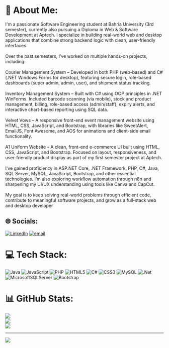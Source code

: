 # 💫 About Me:
I'm a passionate Software Engineering student at Bahria University (3rd semester), currently also pursuing a Diploma in Web & Software Development at Aptech. I specialize in building real-world web and desktop applications that combine strong backend logic with clean, user-friendly interfaces.<br><br>Over the past semesters, I’ve worked on multiple hands-on projects, including:<br><br>Courier Management System – Developed in both PHP (web-based) and C# (.NET Windows Forms for desktop), featuring secure login, role-based dashboards (super admin, admin, user), and shipment status tracking.<br><br>Inventory Management System – Built with C# using OOP principles in .NET WinForms. Included barcode scanning (via mobile), stock and product management, billing, role-based access (admin/staff), expiry alerts, and interactive chart-based reporting using SQL data.<br><br>Velvet Vows – A responsive front-end event management website using HTML, CSS, JavaScript, and Bootstrap, with libraries like SweetAlert, EmailJS, Font Awesome, and AOS for animations and client-side email functionality.<br><br>A1 Uniform Website – A clean, front-end e-commerce UI built using HTML, CSS, JavaScript, and Bootstrap. Focused on layout, responsiveness, and user-friendly product display as part of my first semester project at Aptech.<br><br>I’ve gained proficiency in ASP.NET Core, .NET Framework, PHP, C#, Java, SQL Server, MySQL, JavaScript, Bootstrap, and other essential technologies. I’m also exploring workflow automation through n8n and sharpening my UI/UX understanding using tools like Canva and CapCut.<br><br>My goal is to keep solving real-world problems through efficient code, contribute to meaningful software projects, and grow as a full-stack web and desktop developer


## 🌐 Socials:
[![LinkedIn](https://img.shields.io/badge/LinkedIn-%230077B5.svg?logo=linkedin&logoColor=white)](https://linkedin.com/in/https://www.linkedin.com/in/abdul-rehman-750208312) [![email](https://img.shields.io/badge/Email-D14836?logo=gmail&logoColor=white)](mailto:abdulrehman2005314@gmail.com) 

# 💻 Tech Stack:
![Java](https://img.shields.io/badge/java-%23ED8B00.svg?style=for-the-badge&logo=openjdk&logoColor=white) ![JavaScript](https://img.shields.io/badge/javascript-%23323330.svg?style=for-the-badge&logo=javascript&logoColor=%23F7DF1E) ![PHP](https://img.shields.io/badge/php-%23777BB4.svg?style=for-the-badge&logo=php&logoColor=white) ![HTML5](https://img.shields.io/badge/html5-%23E34F26.svg?style=for-the-badge&logo=html5&logoColor=white) ![C#](https://img.shields.io/badge/c%23-%23239120.svg?style=for-the-badge&logo=csharp&logoColor=white) ![CSS3](https://img.shields.io/badge/css3-%231572B6.svg?style=for-the-badge&logo=css3&logoColor=white) ![MySQL](https://img.shields.io/badge/mysql-4479A1.svg?style=for-the-badge&logo=mysql&logoColor=white) ![.Net](https://img.shields.io/badge/.NET-5C2D91?style=for-the-badge&logo=.net&logoColor=white) ![MicrosoftSQLServer](https://img.shields.io/badge/Microsoft%20SQL%20Server-CC2927?style=for-the-badge&logo=microsoft%20sql%20server&logoColor=white) ![Bootstrap](https://img.shields.io/badge/bootstrap-%238511FA.svg?style=for-the-badge&logo=bootstrap&logoColor=white)
# 📊 GitHub Stats:
![](https://github-readme-stats.vercel.app/api?username=AbdulRehman2345&theme=dark&hide_border=false&include_all_commits=false&count_private=false)<br/>
![](https://nirzak-streak-stats.vercel.app/?user=AbdulRehman2345&theme=dark&hide_border=false)<br/>
![](https://github-readme-stats.vercel.app/api/top-langs/?username=AbdulRehman2345&theme=dark&hide_border=false&include_all_commits=false&count_private=false&layout=compact)

---
[![](https://visitcount.itsvg.in/api?id=AbdulRehman2345&icon=0&color=0)](https://visitcount.itsvg.in)

<!-- Proudly created with GPRM ( https://gprm.itsvg.in ) -->

<!--
**AbdulRehman2345/AbdulRehman2345** is a ✨ _special_ ✨ repository because its `README.md` (this file) appears on your GitHub profile.

Here are some ideas to get you started:

- 🔭 I’m currently working on ...
- 🌱 I’m currently learning ...
- 👯 I’m looking to collaborate on ...
- 🤔 I’m looking for help with ...
- 💬 Ask me about ...
- 📫 How to reach me: ...
- 😄 Pronouns: ...
- ⚡ Fun fact: ...
-->
